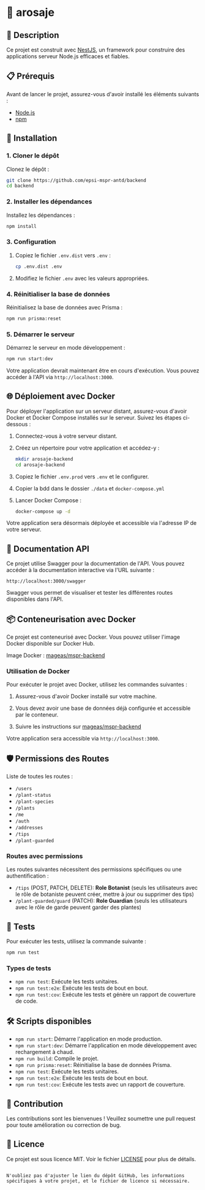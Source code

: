 # 🌸 arosaje

## 🌟 Description

Ce projet est construit avec [NestJS](https://nestjs.com/), un framework pour construire des applications serveur Node.js efficaces et fiables.

## 📋 Prérequis

Avant de lancer le projet, assurez-vous d'avoir installé les éléments suivants :

- [Node.js](https://nodejs.org/)
- [npm](https://www.npmjs.com/)

## 🚀 Installation

### 1. Cloner le dépôt

Clonez le dépôt :

```bash
git clone https://github.com/epsi-mspr-antd/backend
cd backend
```

### 2. Installer les dépendances

Installez les dépendances :

```bash
npm install
```

### 3. Configuration

1. Copiez le fichier `.env.dist` vers `.env` :

   ```bash
   cp .env.dist .env
   ```

2. Modifiez le fichier `.env` avec les valeurs appropriées.

### 4. Réinitialiser la base de données

Réinitialisez la base de données avec Prisma :

```bash
npm run prisma:reset
```

### 5. Démarrer le serveur

Démarrez le serveur en mode développement :

```bash
npm run start:dev
```

Votre application devrait maintenant être en cours d'exécution. Vous pouvez accéder à l'API via `http://localhost:3000`.

## 🌐 Déploiement avec Docker

Pour déployer l'application sur un serveur distant, assurez-vous d'avoir Docker et Docker Compose installés sur le serveur. Suivez les étapes ci-dessous :

1. Connectez-vous à votre serveur distant.

2. Créez un répertoire pour votre application et accédez-y :

   ```bash
   mkdir arosaje-backend
   cd arosaje-backend
   ```

3. Copiez le fichier `.env.prod` vers `.env` et le configurer.

4. Copier la bdd dans le dossier `./data` et `docker-compose.yml`

5. Lancer Docker Compose :

   ```bash
   docker-compose up -d
   ```

Votre application sera désormais déployée et accessible via l'adresse IP de votre serveur.

## 📜 Documentation API

Ce projet utilise Swagger pour la documentation de l'API. Vous pouvez accéder à la documentation interactive via l'URL suivante :

`http://localhost:3000/swagger`

Swagger vous permet de visualiser et tester les différentes routes disponibles dans l'API.

## 📦 Conteneurisation avec Docker

Ce projet est conteneurisé avec Docker. Vous pouvez utiliser l'image Docker disponible sur Docker Hub.

Image Docker : [mageas/mspr-backend](https://hub.docker.com/r/mageas/mspr-backend)

### Utilisation de Docker

Pour exécuter le projet avec Docker, utilisez les commandes suivantes :

1. Assurez-vous d'avoir Docker installé sur votre machine.

2. Vous devez avoir une base de données déjà configurée et accessible par le conteneur.

3. Suivre les instructions sur [mageas/mspr-backend](https://hub.docker.com/r/mageas/mspr-backend)

Votre application sera accessible via `http://localhost:3000`.

## 🛡️ Permissions des Routes

Liste de toutes les routes :

- `/users`
- `/plant-status`
- `/plant-species`
- `/plants`
- `/me`
- `/auth`
- `/addresses`
- `/tips`
- `/plant-guarded`

### Routes avec permissions

Les routes suivantes nécessitent des permissions spécifiques ou une authentification :

- `/tips` (POST, PATCH, DELETE): **Role Botanist** (seuls les utilisateurs avec le rôle de botaniste peuvent créer, mettre à jour ou supprimer des tips)
- `/plant-guarded/guard` (PATCH): **Role Guardian** (seuls les utilisateurs avec le rôle de garde peuvent garder des plantes)

## 🧪 Tests

Pour exécuter les tests, utilisez la commande suivante :

```bash
npm run test
```

### Types de tests

- `npm run test`: Exécute les tests unitaires.
- `npm run test:e2e`: Exécute les tests de bout en bout.
- `npm run test:cov`: Exécute les tests et génère un rapport de couverture de code.

## 🛠️ Scripts disponibles

- `npm run start`: Démarre l'application en mode production.
- `npm run start:dev`: Démarre l'application en mode développement avec rechargement à chaud.
- `npm run build`: Compile le projet.
- `npm run prisma:reset`: Réinitialise la base de données Prisma.
- `npm run test`: Exécute les tests unitaires.
- `npm run test:e2e`: Exécute les tests de bout en bout.
- `npm run test:cov`: Exécute les tests avec un rapport de couverture.

## 🤝 Contribution

Les contributions sont les bienvenues ! Veuillez soumettre une pull request pour toute amélioration ou correction de bug.

## 📄 Licence

Ce projet est sous licence MIT. Voir le fichier [LICENSE](LICENSE) pour plus de détails.

```

N'oubliez pas d'ajuster le lien du dépôt GitHub, les informations spécifiques à votre projet, et le fichier de licence si nécessaire.
```
